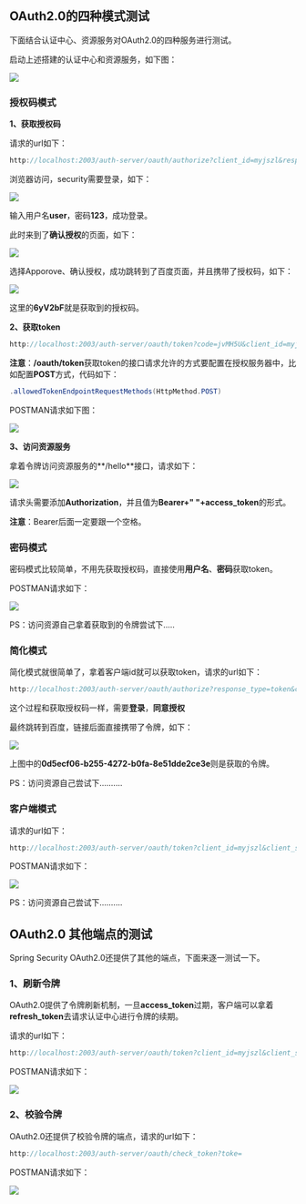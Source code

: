 ## OAuth2.0的四种模式测试

下面结合认证中心、资源服务对OAuth2.0的四种服务进行测试。

启动上述搭建的认证中心和资源服务，如下图：

![](https://img.java-family.cn/Spring%20Security/76.png)

### 授权码模式

**1、获取授权码**

请求的url如下：

```java
http://localhost:2003/auth-server/oauth/authorize?client_id=myjszl&response_type=code&scope=all&redirect_uri=http://www.baidu.com
```

浏览器访问，security需要登录，如下：

![](https://img.java-family.cn/Spring%20Security/77.png)

输入用户名**user**，密码**123**，成功登录。

此时来到了**确认授权**的页面，如下：

![](https://img.java-family.cn/Spring%20Security/78.png)

选择Apporove、确认授权，成功跳转到了百度页面，并且携带了授权码，如下：

![](https://img.java-family.cn/Spring%20Security/79.png)

这里的**6yV2bF**就是获取到的授权码。

**2、获取token**

```java
http://localhost:2003/auth-server/oauth/token?code=jvMH5U&client_id=myjszl&client_secret=123&redirect_uri=http://www.baidu.com&grant_type=authorization_code
```

**注意**：**/oauth/token**获取token的接口请求允许的方式要配置在授权服务器中，比如配置**POST**方式，代码如下：

```java
.allowedTokenEndpointRequestMethods(HttpMethod.POST)
```

POSTMAN请求如下图：

![](https://img.java-family.cn/Spring%20Security/80.png)

**3、访问资源服务**

拿着令牌访问资源服务的**/hello**接口，请求如下：

![](https://img.java-family.cn/Spring%20Security/81.png)

请求头需要添加**Authorization**，并且值为**Bearer+" "+access_token**的形式。

**注意**：Bearer后面一定要跟一个空格。

### 密码模式

密码模式比较简单，不用先获取授权码，直接使用**用户名**、**密码**获取token。

POSTMAN请求如下：

![](https://img.java-family.cn/Spring%20Security/82.png)

PS：访问资源自己拿着获取到的令牌尝试下.....

### 简化模式

简化模式就很简单了，拿着客户端id就可以获取token，请求的url如下：

```java
http://localhost:2003/auth-server/oauth/authorize?response_type=token&client_id=myjszl&redirect_uri=http://www.baidu.com&scope=all
```

这个过程和获取授权码一样，需要**登录**，**同意授权**

最终跳转到百度，链接后面直接携带了令牌，如下：

![](https://img.java-family.cn/Spring%20Security/83.png)

上图中的**0d5ecf06-b255-4272-b0fa-8e51dde2ce3e**则是获取的令牌。

PS：访问资源自己尝试下..........



### 客户端模式

请求的url如下：

```java
http://localhost:2003/auth-server/oauth/token?client_id=myjszl&client_secret=123&grant_type=client_credentials
```

POSTMAN请求如下：

![](https://img.java-family.cn/Spring%20Security/84.png)

PS：访问资源自己尝试下..........



## OAuth2.0 其他端点的测试

Spring Security OAuth2.0还提供了其他的端点，下面来逐一测试一下。

### 1、刷新令牌

OAuth2.0提供了令牌刷新机制，一旦**access_token**过期，客户端可以拿着**refresh_token**去请求认证中心进行令牌的续期。

请求的url如下：

```java
http://localhost:2003/auth-server/oauth/token?client_id=myjszl&client_secret=123&grant_type=refresh_token&refresh_token=
```

POSTMAN请求如下：

![](https://img.java-family.cn/Spring%20Security/85.png)



### 2、校验令牌

OAuth2.0还提供了校验令牌的端点，请求的url如下：

```java
http://localhost:2003/auth-server/oauth/check_token?toke=
```

POSTMAN请求如下：

![](https://img.java-family.cn/Spring%20Security/86.png)
